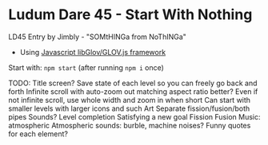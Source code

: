 Ludum Dare 45 - Start With Nothing
============================

LD45 Entry by Jimbly - "SOMtHINGa from NoThINGa"

* Using [Javascript libGlov/GLOV.js framework](https://github.com/Jimbly/glovjs)

Start with: `npm start` (after running `npm i` once)

TODO:
  Title screen?
  Save state of each level so you can freely go back and forth
  Infinite scroll with auto-zoom out matching aspect ratio better?
    Even if not infinite scroll, use whole width and zoom in when short
    Can start with smaller levels with larger icons and such
  Art
    Separate fission/fusion/both pipes
  Sounds?
    Level completion
    Satisfying a new goal
    Fission
    Fusion
  Music: atmospheric
  Atmospheric sounds:
    burble, machine noises?
  Funny quotes for each element?
